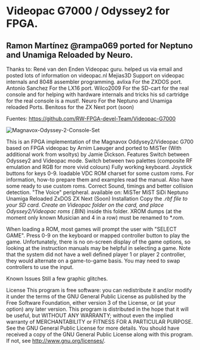 # Videopac G7000 / Odyssey2 for FPGA. 

## Ramon Martínez @rampa069 ported for Neptuno and Unamiga Reloaded by Neuro.

Thanks to:
René van den Enden Videopac guru. helped us via email and posted lots of information on videopac.nl
Mejias3D Support on videopac internals and 8048 assembler programming.
avlixa For the ZXDOS port.
Antonio Sanchez For the LX16 port.
Wilco2009 For the SD-cart for the real console and for helping with hardware internals and tricks his sd cartridge for the real console is a must!.
Neuro For the Neptuno and Unamiga reloaded Ports.
Benitoss for the ZX Next port (soon)

Fuentes:  https://github.com/RW-FPGA-devel-Team/Videopac-G7000

![Magnavox-Odyssey-2-Console-Set](https://user-images.githubusercontent.com/31018768/106388338-4ff0c200-63de-11eb-9ed3-aa8d39326e83.jpg)

This is an FPGA implementation of the Magnavox Oddysey2/Videopac G700 based on FPGA videopac by Arnim Laeuger and ported to MiSTer (With additional work from wsoltys) by Jamie Dickson.
Features
Switch between Odyssey2 and Videopac mode.
Switch between two palettes (composite RF emulation and RGB for more vivid colours)
Fully working keyboard.
Joystick buttons for keys 0-9.
loadable VDC ROM charset for some custom roms. For information, how-to prepare them and examples read the manual. Also have some ready to use custom roms.
Correct Sound, timings and better collision detection.
"The Voice" peripheral.
available on:
MiSTer
MiST
SiDi
Neptuno
Unamiga Reloaded
ZxDOS
ZX Next (Soon)
Installation
Copy the *.rbf file to your SD card. Create an Videopac folder on the card, and place Odyssey2/Videopac roms (*.BIN) inside this folder. XROM dumps (at the moment only known Musician and 4 in a row) must be renamed to *.rom.

When loading a ROM, most games will prompt the user with "SELECT GAME". Press 0-9 on the keyboard or mapped controller button to play the game. Unfortunately, there is no on-screen display of the game options, so looking at the instruction manuals may be helpful in selecting a game. Note that the system did not have a well defined player 1 or player 2 controller, they would alternate on a game-to-game basis. You may need to swap controllers to use the input.

Known Issues
Still a few graphic glitches.

License
This program is free software: you can redistribute it and/or modify it under the terms of the GNU General Public License as published by the Free Software Foundation, either version 3 of the License, or (at your option) any later version. This program is distributed in the hope that it will be useful, but WITHOUT ANY WARRANTY; without even the implied warranty of MERCHANTABILITY or FITNESS FOR A PARTICULAR PURPOSE. See the GNU General Public License for more details. You should have received a copy of the GNU General Public License along with this program. If not, see http://www.gnu.org/licenses/.


